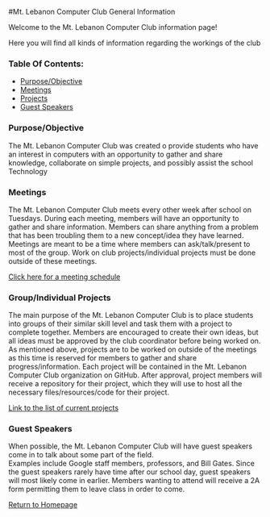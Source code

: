 #Mt. Lebanon Computer Club General Information

Welcome to the Mt. Lebanon Computer Club information page!

Here you will find all kinds of information regarding the workings of the club

<h3>Table Of Contents:</h3>
<ul>
<li><a href="#Purpose/Objective">Purpose/Objective</a></li>
<li><a href="#Meetings">Meetings</a></li>
<li><a href="#Projects">Projects</a></li>
<li><a href="#Guest Speakers">Guest Speakers</a></li>
</ul>

<h3 id="Purpose/Objective">Purpose/Objective</h3>

The Mt. Lebanon Computer Club was created o provide students who have an interest in computers with an opportunity to 
gather and share knowledge, collaborate on simple projects, and possibly assist the school Technology 

<h3 id="Meetings">Meetings</h3>

The Mt. Lebanon Computer Club meets every other week after school on Tuesdays.  During each meeting, members will have an
opportunity to gather and share information.  Members can share anything from a problem that has been troubling them to a 
new concept/idea they have learned.  Meetings are meant to be a time where members can ask/talk/present to most of the
group.  Work on club projects/individual projects must be done outside of these meetings. 

<a href="">Click here for a meeting schedule</a>

<h3 id="Projects">Group/Individual Projects</h3>

The main purpose of the Mt. Lebanon Computer Club is to place students into groups of their similar skill level and task them
with a project to complete together.  Members are encouraged to create their own ideas, but all ideas must be
approved by the club coordinator before being worked on.  As mentioned above, projects are to be worked on outside of the
meetings as this time is reserved for members to gather and share progress/information.  Each project will be contained in 
the Mt. Lebanon Computer Club organization on GitHub.  After approval, project members will receive a repository for their
project, which they will use to host all the necessary files/resources/code for their project.  

<a href="">Link to the list of current projects</a>

<h3 id="Guest Speakers">Guest Speakers</h3>

When possible, the Mt. Lebanon Computer Club will have guest speakers come in to talk about some part of the field.  
Examples include Google staff members, professors, and Bill Gates.  Since the guest speakers rarely have time after our 
school day, guest speakers will most likely come in earlier.  Members wanting to attend will receive a 2A form permitting
them to leave class in order to come.  

<a href="https://github.com/MtLebanonComputerClub/Home-Repository/">Return to Homepage</a>
